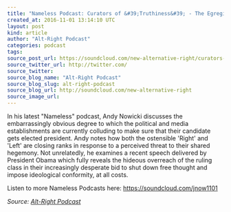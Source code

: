 ```yaml
---
title: "Nameless Podcast: Curators of &#39;Truthiness&#39; - The Egregious Elite"
created_at: 2016-11-01 13:14:10 UTC
layout: post
kind: article
author: "Alt-Right Podcast"
categories: podcast
tags: 
source_post_url: https://soundcloud.com/new-alternative-right/curators-of-truthiness-the-egregious-elite
source_twitter_url: http://twitter.com/
source_twitter: 
source_blog_name: "Alt-Right Podcast"
source_blog_slug: alt-right-podcast
source_blog_url: http://soundcloud.com/new-alternative-right
source_image_url: 
---
```

In his latest "Nameless" podcast, Andy Nowicki discusses the embarrassingly obvious degree to which the political and media establishments are currently colluding to make sure that their candidate gets elected president. Andy notes how both the ostensible 'Right' and 'Left' are closing ranks in response to a perceived threat to their shared hegemony. Not unrelatedly, he examines a recent speech delivered by President Obama which fully reveals the hideous overreach of the ruling class in their increasingly desperate bid to shut down free thought and impose ideological conformity, at all costs.

Listen to more Nameless Podcasts here: https://soundcloud.com/jnow1101<div class="">
    <i>Source: <a href="http://soundcloud.com/new-alternative-right">Alt-Right Podcast</a></i>
</div>
